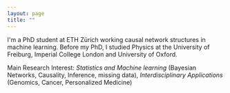 ```yaml
---
layout: page
title: ""
---
```


I'm a PhD student at ETH Zürich working causal network structures in machine learning. Before my PhD, I studied Physics at the University of Freiburg, Imperial College London and University of Oxford.

Main Research Interest: *Statistics and Machine learning* (Bayesian Networks, Causality, Inference, missing data), *Interdisciplinary Applications* (Genomics, Cancer, Personalized Medicine)

